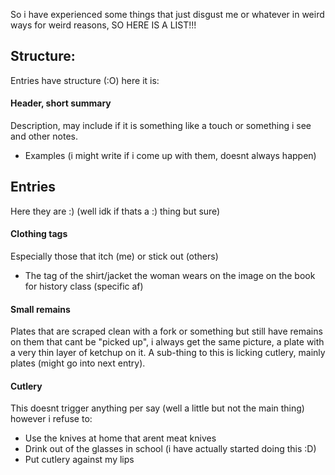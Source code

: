 So i have experienced some things that just disgust me or whatever in weird ways for weird reasons, SO HERE IS A LIST!!!
## Structure:
Entries have structure (:O) here it is:
#### Header, short summary
Description, may include if it is something like a touch or something i see and other notes.
- Examples (i might write if i come up with them, doesnt always happen)
## Entries
Here they are :) (well idk if thats a :) thing but sure)
#### Clothing tags
Especially those that itch (me) or stick out (others)
- The tag of the shirt/jacket the woman wears on the image on the book for history class (specific af)
#### Small remains
Plates that are scraped clean with a fork or something but still have remains on them that cant be "picked up", i always get the same picture, a plate with a very thin layer of ketchup on it. A sub-thing to this is licking cutlery, mainly plates (might go into next entry).
#### Cutlery
This doesnt trigger anything per say (well a little but not the main thing) however i refuse to:
- Use the knives at home that arent meat knives
- Drink out of the glasses in school (i have actually started doing this :D)
- Put cutlery against my lips